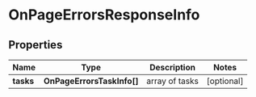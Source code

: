 # OnPageErrorsResponseInfo

## Properties

| Name | Type | Description | Notes |
|------------ | ------------- | ------------- | -------------|
**tasks** | **OnPageErrorsTaskInfo[]** | array of tasks |[optional]|